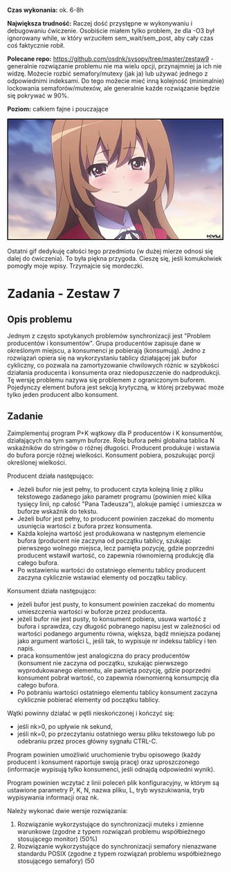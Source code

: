 <b>Czas wykonania:</b> ok. 6-8h

<b>Największa trudność:</b> Raczej dość przystępne w wykonywaniu i debugowaniu ćwiczenie. Osobiście miałem tylko problem, że dla -O3 był ignorowany while, w który wrzuciłem sem_wait/sem_post, aby cały czas coś faktycznie robił.

<b>Polecane repo:</b> https://github.com/osdnk/sysopy/tree/master/zestaw9 - generalnie rozwiązanie problemu nie ma wielu opcji, przynajmniej ja ich nie widzę. Możecie rozbić semafory/mutexy (jak ja) lub używać jednego z odpowiednimi indeksami. Do tego możecie mieć inną kolejność (minimalnie) lockowania semaforów/mutexów, ale generalnie każde rozwiązanie będzie się pokrywać w 90%.

<b>Poziom:</b> całkiem fajne i pouczające

![taiga_smile.gif](taiga_smile.gif)

Ostatni gif dedykuję całości tego przedmiotu (w dużej mierze odnosi się dalej do ćwiczenia). To była piękna przygoda. Cieszę się, jeśli komukolwiek pomogły moje wpisy. Trzymajcie się mordeczki.

<h1>Zadania - Zestaw 7</h1>

<h2>Opis problemu</h2>

Jednym z często spotykanych problemów synchronizacji jest "Problem producentów i konsumentów". Grupa producentów zapisuje dane w określonym miejscu, a konsumenci je pobierają (konsumują). Jedno z rozwiązań opiera się na wykorzystaniu tablicy działającej jak bufor cykliczny, co pozwala na zamortyzowanie chwilowych różnic w szybkości działania producenta i konsumenta oraz niedopuszczenie do nadprodukcji. Tę wersję problemu nazywa się problemem z ograniczonym buforem. Pojedynczy element bufora jest sekcją krytyczną, w której przebywać może tylko jeden producent albo konsument.

<h2>Zadanie</h2>

Zaimplementuj program P+K wątkowy dla P producentów i K konsumentów, działających na tym samym buforze. Rolę bufora pełni globalna tablica N wskaźników do stringów o różnej długości. Producent produkuje i wstawia do bufora porcje różnej wielkości. Konsument pobiera, poszukując porcji określonej wielkości.

Producent działa następująco:
<ul>
    <li>Jeżeli bufor nie jest pełny, to producent czyta kolejną linię z pliku tekstowego zadanego jako parametr programu (powinien mieć kilka tysięcy linii, np całość "Pana Tadeusza"), alokuje pamięć i umieszcza w buforze wskaźnik do tekstu.
    <li>Jeżeli bufor jest pełny, to producent powinien zaczekać do momentu usunięcia wartości z bufora przez konsumenta.
    <li>Każda kolejna wartość jest produkowana w następnym elemencie bufora (producent nie zaczyna od początku tablicy, szukając pierwszego wolnego miejsca, lecz pamięta pozycję, gdzie poprzedni producent wstawił wartość, co zapewnia równomierną produkcję dla całego bufora.
    <li>Po wstawieniu wartości do ostatniego elementu tablicy producent zaczyna cyklicznie wstawiać elementy  od początku tablicy.
</ul>

Konsument działa następująco:
<ul>
    <li>jeżeli bufor jest pusty, to konsument powinien zaczekać do momentu umieszczenia wartości w buforze przez producenta.
    <li>jeżeli bufor nie jest pusty, to konsument pobiera, usuwa wartość z bufora i sprawdza, czy długość pobranego napisu jest w zależności od wartości podanego argumentu równa, większa, bądź mniejsza podanej jako argument wartości L, jeśli tak, to wypisuje nr indeksu tablicy i ten napis.
    <li>praca konsumentów jest analogiczna do pracy producentów (konsument nie zaczyna od początku, szukając pierwszego wyprodukowanego elementu, ale pamięta pozycję, gdzie poprzedni konsument pobrał wartość, co zapewnia równomierną konsumpcję dla całego bufora.
    <li>Po pobraniu wartości ostatniego elementu tablicy konsument zaczyna cyklicznie pobierać elementy  od początku tablicy.
</ul>

Wątki powinny działać w pętli nieskończonej i kończyć się:
<ul>
    <li>jeśli nk>0, po upływie nk sekund,
    <li>jeśli nk=0, po przeczytaniu ostatniego wersu pliku tekstowego lub po odebraniu przez proces główny sygnału CTRL-C.
</ul>

Program powinien umożliwić uruchomienie trybu opisowego (każdy producent i konsument raportuje swoją pracę) oraz uproszczonego (informacje wypisują tylko konsumenci, jeśli odnajdą odpowiedni wynik).

Program powinien wczytać z linii poleceń plik konfiguracyjny, w którym są ustawione parametry P, K, N, nazwa pliku, L, tryb wyszukiwania, tryb wypisywania informacji oraz nk.

Należy wykonać dwie wersje rozwiązania:
<ol>
    <li>Rozwiązanie wykorzystujące do synchronizacji muteks i zmienne warunkowe (zgodne z typem rozwiązań problemu współbieżnego stosującego monitor) (50%)
    <li>Rozwiązanie wykorzystujące do synchronizacji semafory nienazwane standardu POSIX (zgodne z typem rozwiązań problemu współbieżnego stosującego semafory) (50
</ol>
